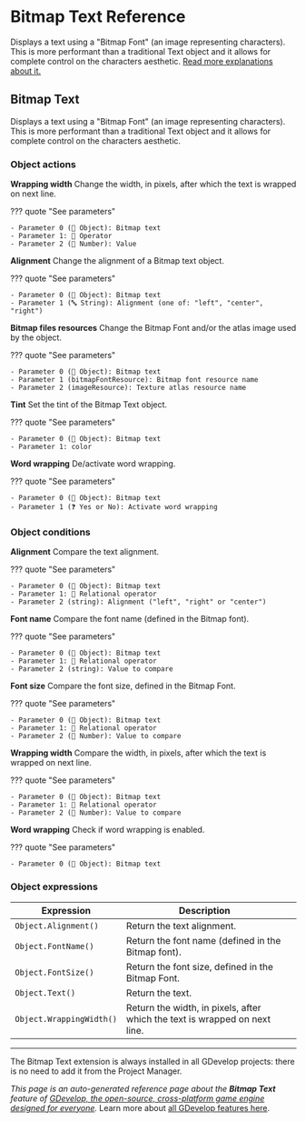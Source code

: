 # Bitmap Text Reference

Displays a text using a "Bitmap Font" (an image representing characters). This is more performant than a traditional Text object and it allows for complete control on the characters aesthetic. [Read more explanations about it.](/gdevelop5/objects/bitmap_text)



## Bitmap Text 

Displays a text using a "Bitmap Font" (an image representing characters). This is more performant than a traditional Text object and it allows for complete control on the characters aesthetic. 

### Object actions

**Wrapping width**
Change the width, in pixels, after which the text is wrapped on next line.

??? quote "See parameters"

    - Parameter 0 (👾 Object): Bitmap text
    - Parameter 1: 🟰 Operator
    - Parameter 2 (🔢 Number): Value

**Alignment**
Change the alignment of a Bitmap text object.

??? quote "See parameters"

    - Parameter 0 (👾 Object): Bitmap text
    - Parameter 1 (🔤 String): Alignment (one of: "left", "center", "right")

**Bitmap files resources**
Change the Bitmap Font and/or the atlas image used by the object.

??? quote "See parameters"

    - Parameter 0 (👾 Object): Bitmap text
    - Parameter 1 (bitmapFontResource): Bitmap font resource name
    - Parameter 2 (imageResource): Texture atlas resource name

**Tint**
Set the tint of the Bitmap Text object.

??? quote "See parameters"

    - Parameter 0 (👾 Object): Bitmap text
    - Parameter 1: color

**Word wrapping**
De/activate word wrapping.

??? quote "See parameters"

    - Parameter 0 (👾 Object): Bitmap text
    - Parameter 1 (❓ Yes or No): Activate word wrapping

### Object conditions

**Alignment**
Compare the text alignment.

??? quote "See parameters"

    - Parameter 0 (👾 Object): Bitmap text
    - Parameter 1: 🟰 Relational operator
    - Parameter 2 (string): Alignment ("left", "right" or "center")

**Font name**
Compare the font name (defined in the Bitmap font).

??? quote "See parameters"

    - Parameter 0 (👾 Object): Bitmap text
    - Parameter 1: 🟰 Relational operator
    - Parameter 2 (string): Value to compare

**Font size**
Compare the font size, defined in the Bitmap Font.

??? quote "See parameters"

    - Parameter 0 (👾 Object): Bitmap text
    - Parameter 1: 🟰 Relational operator
    - Parameter 2 (🔢 Number): Value to compare

**Wrapping width**
Compare the width, in pixels, after which the text is wrapped on next line.

??? quote "See parameters"

    - Parameter 0 (👾 Object): Bitmap text
    - Parameter 1: 🟰 Relational operator
    - Parameter 2 (🔢 Number): Value to compare

**Word wrapping**
Check if word wrapping is enabled.

??? quote "See parameters"

    - Parameter 0 (👾 Object): Bitmap text

### Object expressions

| Expression | Description |  |
|-----|-----|-----|
| `Object.Alignment()` | Return the text alignment. ||
| `Object.FontName()` | Return the font name (defined in the Bitmap font). ||
| `Object.FontSize()` | Return the font size, defined in the Bitmap Font. ||
| `Object.Text()` | Return the text. ||
| `Object.WrappingWidth()` | Return the width, in pixels, after which the text is wrapped on next line. ||



---

The Bitmap Text extension is always installed in all GDevelop projects: there is no need to add it from the Project Manager.

*This page is an auto-generated reference page about the **Bitmap Text** feature of [GDevelop, the open-source, cross-platform game engine designed for everyone](https://gdevelop.io/).* Learn more about [all GDevelop features here](/gdevelop5/all-features).